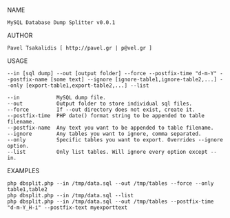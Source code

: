 NAME

	MySQL Database Dump Splitter v0.0.1

AUTHOR

	Pavel Tsakalidis [ http://pavel.gr | p@vel.gr ]

USAGE

	--in [sql dump] --out [output folder] --force --postfix-time "d-m-Y" --postfix-name [some text] --ignore [ignore-table1,ignore-table2,...] --only [export-table1,export-table2,...] --list
	
	--in            MySQL dump file.
	--out           Output folder to store individual sql files.
	--force         If --out directory does not exist, create it.
	--postfix-time  PHP date() format string to be appended to table filename.
	--postfix-name  Any text you want to be appended to table filename.
	--ignore        Any tables you want to ignore, comma separated.
	--only          Specific tables you want to export. Overrides --ignore option.
	--list          Only list tables. Will ignore every option except --in.

EXAMPLES	

	php dbsplit.php --in /tmp/data.sql --out /tmp/tables --force --only table1,table2
	php dbsplit.php --in /tmp/data.sql --list
	php dbsplit.php --in /tmp/data.sql --out /tmp/tables --postfix-time "d-m-Y_H-i" --postfix-text myexporttext